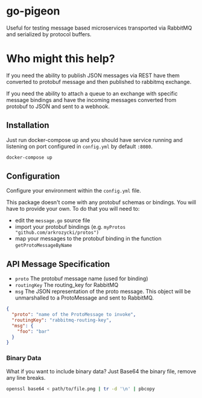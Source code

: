 # go-pigeon

Useful for testing message based microservices transported via RabbitMQ and serialized by protocol buffers.

# Who might this help?
If you need the ability to publish JSON messages via REST have them converted to protobuf message and then published to rabbitmq exchange.

If you need the ability to attach a queue to an exchange with specific message bindings and have the incoming messages converted from protobuf to JSON and sent to a webhook.

## Installation

Just run docker-compose up and you should have service running and listening on port configured in `config.yml` by default `:8080`.

```bash
docker-compose up
```

## Configuration

Configure your environment within the `config.yml` file.

This package doesn't come with any protobuf schemas or bindings. You will have to provide your own. To do that you will need to:

- edit the `message.go` source file
- import your protobuf bindings (e.g. `myProtos "github.com/arkrozycki/protos")`
- map your messages to the protobuf binding in the function `getProtoMessageByName`

## API Message Specification

- `proto` The protobuf message name (used for binding)
- `routingKey` The routing_key for RabbitMQ
- `msg` The JSON representation of the proto message. This object will be unmarshalled to a ProtoMessage and sent to RabbitMQ.

```json
{
  "proto": "name of the ProtoMessage to invoke",
  "routingKey": "rabbitmq-routing-key",
  "msg": {
    "foo": "bar"
  }
}
```

### Binary Data

What if you want to include binary data? Just Base64 the binary file, remove any line breaks.

```bash
openssl base64 < path/to/file.png | tr -d '\n' | pbcopy
```

